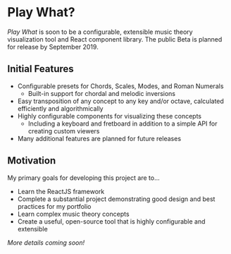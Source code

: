 # Play What?

*Play What* is soon to be a configurable, extensible music theory visualization tool and React component library. The public Beta is planned for release by September 2019.

## Initial Features

- Configurable presets for Chords, Scales, Modes, and Roman Numerals
    - Built-in support for chordal and melodic inversions
- Easy transposition of any concept to any key and/or octave, calculated efficiently and algorithmically
- Highly configurable components for visualizing these concepts
    - Including a keyboard and fretboard in addition to a simple API for creating custom viewers
- Many additional features are planned for future releases

## Motivation

My primary goals for developing this project are to...

- Learn the ReactJS framework
- Complete a substantial project demonstrating good design and best practices for my portfolio
- Learn complex music theory concepts
- Create a useful, open-source tool that is highly configurable and extensible

*More details coming soon!*